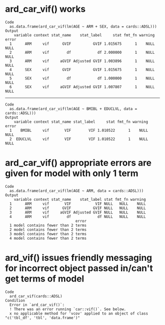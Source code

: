 # ard_car_vif() works

    Code
      as.data.frame(ard_car_vif(lm(AGE ~ ARM + SEX, data = cards::ADSL)))
    Output
        variable context stat_name    stat_label     stat fmt_fn warning error
      1      ARM     vif      GVIF          GVIF 1.015675      1    NULL  NULL
      2      ARM     vif        df            df 2.000000      1    NULL  NULL
      3      ARM     vif     aGVIF Adjusted GVIF 1.003896      1    NULL  NULL
      4      SEX     vif      GVIF          GVIF 1.015675      1    NULL  NULL
      5      SEX     vif        df            df 1.000000      1    NULL  NULL
      6      SEX     vif     aGVIF Adjusted GVIF 1.007807      1    NULL  NULL

---

    Code
      as.data.frame(ard_car_vif(lm(AGE ~ BMIBL + EDUCLVL, data = cards::ADSL)))
    Output
        variable context stat_name stat_label     stat fmt_fn warning error
      1    BMIBL     vif       VIF        VIF 1.010522      1    NULL  NULL
      2  EDUCLVL     vif       VIF        VIF 1.010522      1    NULL  NULL

# ard_car_vif() appropriate errors are given for model with only 1 term

    Code
      as.data.frame(ard_car_vif(lm(AGE ~ ARM, data = cards::ADSL)))
    Output
        variable context stat_name    stat_label stat fmt_fn warning
      1      ARM     vif       VIF           VIF NULL   NULL    NULL
      2      ARM     vif      GVIF          GVIF NULL   NULL    NULL
      3      ARM     vif     aGVIF Adjusted GVIF NULL   NULL    NULL
      4      ARM     vif        df            df NULL   NULL    NULL
                                    error
      1 model contains fewer than 2 terms
      2 model contains fewer than 2 terms
      3 model contains fewer than 2 terms
      4 model contains fewer than 2 terms

# ard_vif() issues friendly messaging for incorrect object passed in/can't get terms of model

    Code
      ard_car_vif(cards::ADSL)
    Condition
      Error in `ard_car_vif()`:
      ! There was an error running `car::vif()`. See below.
      x no applicable method for 'vcov' applied to an object of class "c('tbl_df', 'tbl', 'data.frame')"


